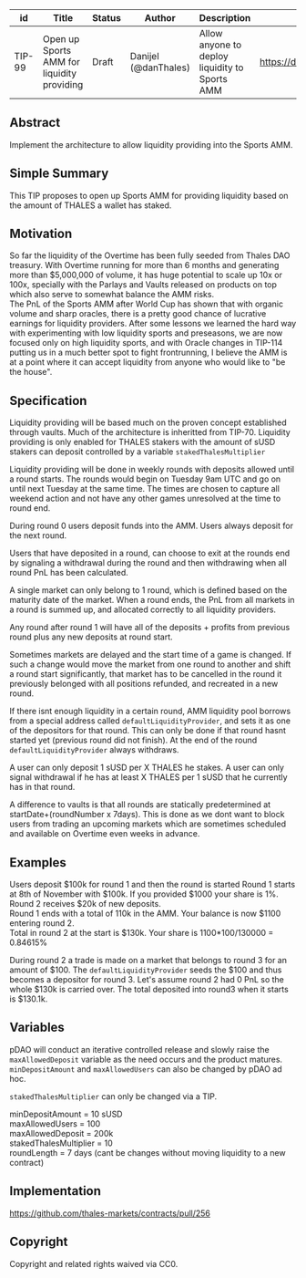 | id | Title | Status | Author | Description | Discussions to | Created |
| ----------- | ----------- | ----------- | ----------- | ----------- | ----------- | ----------- |
| TIP-99 | Open up Sports AMM for liquidity providing | Draft | Danijel (@danThales)| Allow anyone to deploy liquidity to Sports AMM  | https://discord.gg/rPpPcMXSeU | 2022-10-17


## Abstract

Implement the architecture to allow liquidity providing into the Sports AMM. 
 
## Simple Summary
 
This TIP proposes to open up Sports AMM for providing liquidity based on the amount of THALES a wallet has staked. 
 
## Motivation
 
So far the liquidity of the Overtime has been fully seeded from Thales DAO treasury. With Overtime running for more than 6 months and generating more than $5,000,000 of volume, it has huge potential to scale up 10x or 100x, specially with the Parlays and Vaults released on products on top which also serve to somewhat balance the AMM risks.  
The PnL of the Sports AMM after World Cup has shown that with organic volume and sharp oracles, there is a pretty good chance of lucrative earnings for liquidity providers. After some lessons we learned the hard way with experimenting with low liquidity sports and preseasons, we are now focused only on high liquidity sports, and with Oracle changes in TIP-114 putting us in a much better spot to fight frontrunning,  I believe the AMM is at a point where it can accept liquidity from anyone who would like to "be the house". 


## Specification

Liquidity providing will be based much on the proven concept established through vaults. Much of the architecture is inheritted from TIP-70. Liquidity providing is only enabled for THALES stakers with the amount of sUSD stakers can deposit controlled by a variable `stakedThalesMultiplier`
 
Liquidity providing will be done in weekly rounds with deposits allowed until a round starts. 
The rounds would begin on Tuesday 9am UTC and go on until next Tuesday at the same time. 
The times are chosen to capture all weekend action and not have any other games unresolved at the time to round end.  

During round 0 users deposit funds into the AMM. Users always deposit for the next round.  
  
Users that have deposited in a round, can choose to exit at the rounds end by signaling a withdrawal during the round and then withdrawing when all round PnL has been calculated. 

A single market can only belong to 1 round, which is defined based on the maturity date of the market. When a round ends, the PnL from all markets in a round is summed up, and allocated correctly to all liquidity providers. 

Any round after round 1 will have all of the deposits + profits from previous round plus any new deposits at round start.  

Sometimes markets are delayed and the start time of a game is changed. If such a change would move the market from one round to another and shift a round start significantly, that market has to be cancelled in the round it previously belonged with all positions refunded, and recreated in a new round.

If there isnt enough liquidity in a certain round, AMM liquidity pool borrows from a special address called `defaultLiquidityProvider`,
 and sets it as one of the depositors for that round.
This can only be done if that round hasnt started yet (previous round did not finish).
At the end of the round `defaultLiquidityProvider` always withdraws.

A user can only deposit 1 sUSD per X THALES he stakes. A user can only signal withdrawal if he has at least X THALES per 1 sUSD that he currently has in that round. 


A difference to vaults is that all rounds are statically predetermined at startDate+(roundNumber x 7days). This is done as we dont want to block users from trading an upcoming markets which are sometimes scheduled and available on Overtime even weeks in advance.  
## Examples  

Users deposit $100k for round 1 and then the round is started
Round 1 starts at 8th of November with $100k. If you provided $1000 your share is 1%.   
Round 2 receives $20k of new deposits.   
Round 1 ends with a total of 110k in the AMM. Your balance is now $1100 entering round 2.  
Total in round 2 at the start is $130k. Your share is 1100*100/130000 = 0.84615%  

During round 2 a trade is made on a market that belongs to round 3 for an amount of $100. The `defaultLiquidityProvider` seeds the $100 and thus becomes a depositor for round 3. Let's assume round 2 had 0 PnL so the whole $130k is carried over. The total deposited into round3 when it starts is $130.1k.


## Variables

pDAO will conduct an iterative controlled release and slowly raise the `maxAllowedDeposit` variable as the need occurs and the product matures. `minDepositAmount` and `maxAllowedUsers` can also be changed by pDAO ad hoc.

`stakedThalesMultiplier` can only be changed via a TIP.

minDepositAmount = 10 sUSD  
maxAllowedUsers = 100  
maxAllowedDeposit = 200k  
stakedThalesMultiplier = 10  
roundLength = 7 days (cant be changes without moving liquidity to a new contract)
 
## Implementation
https://github.com/thales-markets/contracts/pull/256
 
## Copyright
 
Copyright and related rights waived via CC0.
